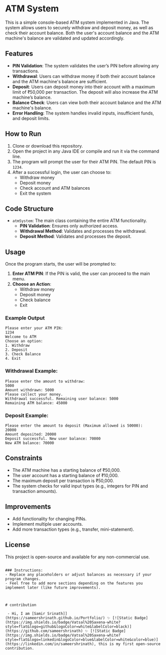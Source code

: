# ATM System

This is a simple console-based ATM system implemented in Java. The system allows users to securely withdraw and deposit money, as well as check their account balance. Both the user's account balance and the ATM machine's balance are validated and updated accordingly.

## Features

- **PIN Validation**: The system validates the user’s PIN before allowing any transactions.
- **Withdrawal**: Users can withdraw money if both their account balance and the ATM machine's balance are sufficient.
- **Deposit**: Users can deposit money into their account with a maximum limit of ₹50,000 per transaction. The deposit will also increase the ATM machine’s balance.
- **Balance Check**: Users can view both their account balance and the ATM machine's balance.
- **Error Handling**: The system handles invalid inputs, insufficient funds, and deposit limits.

## How to Run

1. Clone or download this repository.
2. Open the project in any Java IDE or compile and run it via the command line.
3. The program will prompt the user for their ATM PIN. The default PIN is `1234`.
4. After a successful login, the user can choose to:
   - Withdraw money
   - Deposit money
   - Check account and ATM balances
   - Exit the system

## Code Structure

- `atmSystem`: The main class containing the entire ATM functionality.
  - **PIN Validation**: Ensures only authorized access.
  - **Withdrawal Method**: Validates and processes the withdrawal.
  - **Deposit Method**: Validates and processes the deposit.
  
## Usage

Once the program starts, the user will be prompted to:
1. **Enter ATM PIN**: If the PIN is valid, the user can proceed to the main menu.
2. **Choose an Action**:
   - Withdraw money
   - Deposit money
   - Check balance
   - Exit

### Example Output

```
Please enter your ATM PIN: 
1234
Welcome to ATM
Choose an option: 
1. Withdraw
2. Deposit
3. Check Balance
4. Exit
```

### Withdrawal Example:
```
Please enter the amount to withdraw: 
5000
Amount withdrawn: 5000
Please collect your money.
Withdrawal successful. Remaining user balance: 5000
Remaining ATM balance: 45000
```

### Deposit Example:
```
Please enter the amount to deposit (Maximum allowed is 50000): 
20000
Amount deposited: 20000
Deposit successful. New user balance: 70000
New ATM balance: 70000
```

## Constraints

- The ATM machine has a starting balance of ₹50,000.
- The user account has a starting balance of ₹10,000.
- The maximum deposit per transaction is ₹50,000.
- The system checks for valid input types (e.g., integers for PIN and transaction amounts).

## Improvements

- Add functionality for changing PINs.
- Implement multiple user accounts.
- Add more transaction types (e.g., transfer, mini-statement).

## License

This project is open-source and available for any non-commercial use.

```

### Instructions:
- Replace any placeholders or adjust balances as necessary if your program changes.
- Feel free to add more sections depending on the features you implement later (like future improvements).



# contribution

 - Hi, I am [Samir Srinath]](https://sameershrinath.github.io/Portfolio/) ✨ [![Static Badge](https://img.shields.io/badge/Vatsal%20Saxena-white?style=flat&logo=github&logoColor=white&labelColor=black)](https://github.com/sameershrinath) ✨ [![Static Badge](https://img.shields.io/badge/Vatsal%20Saxena-white?style=flat&logo=linkedin&logoColor=blue&labelColor=white&color=blue)](https://linkedin.com/in/sameershrinath), this is my first open-source contribution.